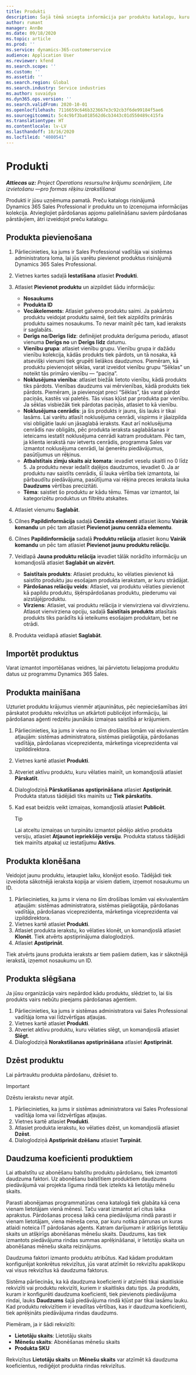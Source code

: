 ```yaml
---
title: Produkti
description: Šajā tēmā sniegta informācija par produktu katalogu, kuru varat izmantot, lai klientiem sniegtu informāciju par jūsu organizācijas piedāvātajiem produktiem un cenām.
author: rumant
manager: AnnBe
ms.date: 09/18/2020
ms.topic: article
ms.prod: ''
ms.service: dynamics-365-customerservice
audience: Application User
ms.reviewer: kfend
ms.search.scope: ''
ms.custom: ''
ms.assetid: ''
ms.search.region: Global
ms.search.industry: Service industries
ms.author: suvaidya
ms.dyn365.ops.version: ''
ms.search.validFrom: 2020-10-01
ms.openlocfilehash: 7116659c646b323667e3c92cb3f6de99184f5ae6
ms.sourcegitcommit: 5c4c9bf3ba018562d6cb3443c01d550489c415fa
ms.translationtype: HT
ms.contentlocale: lv-LV
ms.lasthandoff: 10/16/2020
ms.locfileid: "4080541"
---
```

# <a name="products"></a>Produkti

_**Attiecas uz:** Project Operations resursu/ne krājumu scenārijiem, Lite izvietošanu —pro formas rēķinu izrakstīšanai_

Produkti ir jūsu uzņēmuma pamatā. Preču katalogs risinājumā Dynamics 365 Sales Professional ir produktu un to izcenojuma informācijas kolekcija. Atvieglojiet pārdošanas apjomu palielināšanu saviem pārdošanas pārstāvjiem, ātri izveidojot preču katalogu.

## <a name="add-a-product"></a>Produkta pievienošana

1.  Pārliecinieties, ka jums ir Sales Professional vadītāja vai sistēmas administratora loma, lai jūs varētu pievienot produktus risinājumā Dynamics 365 Sales Professional.
2.  Vietnes kartes sadaļā **Iestatīšana** atlasiet **Produkti**.
3.  Atlasiet **Pievienot produktu** un aizpildiet šādu informāciju:

    -  **Nosaukums**
    -  **Produkta ID**
    -  **Vecākelements:** Atlasiet galveno produktu saimi. Ja pakārtotu produktu veidojat produktu saimē, šeit tiek aizpildīts primārās produktu saimes nosaukums. To nevar mainīt pēc tam, kad ieraksts ir saglabāts.
    -  **Derīgs no**/**Derīgs līdz**: definējiet produkta derīguma periodu, atlasot vienuma **Derīgs no** un **Derīgs līdz** datumu.
    -  **Vienību grupa**: atlasiet vienību grupu. Vienību grupa ir dažādu vienību kolekcija, kādās produkts tiek pārdots, un tā nosaka, kā atsevišķi vienumi tiek grupēti lielākos daudzumos. Piemēram, kā produktu pievienojot sēklas, varat izveidot vienību grupu “Sēklas” un noteikt tās primāro vienību — “paciņa”.
    -  **Noklusējuma vienība**: atlasiet biežāk lietoto vienību, kādā produkts tiks pārdots. Vienības daudzums vai mērvienības, kādā produkts tiek pārdots. Piemēram, ja pievienojat preci “Sēklas”, tās varat pārdot paciņās, kastēs vai paletēs. Tās visas kļūst par produkta par vienību. Ja sēklas visbiežāk tiek pārdotas paciņās, atlasiet to kā vienību.
    -  **Noklusējuma cenrādis**: ja šis produkts ir jauns, šis lauks ir tikai lasāms. Lai varētu atlasīt noklusējuma cenrādi, vispirms ir jāaizpilda visi obligātie lauki un jāsaglabā ieraksts. Kaut arī noklusējuma cenrādis nav obligāts, pēc produkta ieraksta saglabāšanas ir ieteicams iestatīt noklusējuma cenrādi katram produktam. Pēc tam, ja klienta ierakstā nav ietverts cenrādis, programma Sales var izmantot noklusējuma cenrādi, lai ģenerētu piedāvājumus, pasūtījumus un rēķinus.
    -  **Atbalstītais zīmju skaits aiz komata**: ievadiet veselu skaitli no 0 līdz 5. Ja produktu nevar iedalīt daļējos daudzumos, ievadiet 0. Ja ar produktu nav saistīts cenrādis, šī lauka vērtība tiek izmantota, lai pārbaudītu piedāvājuma, pasūtījuma vai rēķina preces ieraksta lauka **Daudzums** vērtības precizitāti.
    -  **Tēma**: saistiet šo produktu ar kādu tēmu. Tēmas var izmantot, lai kategorizētu produktus un filtrētu atskaites.

4.  Atlasiet vienumu **Saglabāt**.
5.  Cilnes **Papildinformācija** sadaļā **Cenrāža elementi** atlasiet ikonu **Vairāk komandu** un pēc tam atlasiet **Pievienot jaunu cenrāža elementu**.
7.  Cilnes **Papildinformācija** sadaļā **Produktu relācija** atlasiet ikonu **Vairāk komandu** un pēc tam atlasiet **Pievienot jaunu produktu relāciju**.
8.  Veidlapā **Jauna produktu relācija** ievadiet tālāk norādīto informāciju un komandjoslā atlasiet **Saglabāt un aizvērt**.

    -   **Saistītais produkts**: Atlasiet produktu, ko vēlaties pievienot kā saistīto produktu jau esošajam produkta ierakstam, ar kuru strādājat.
    -   **Pārdošanas relāciju veids**: Atlasiet, vai produktu vēlaties pievienot kā papildu produktu, šķērspārdošanas produktu, piederumu vai aizstājējproduktu.
    -   **Virziens**: Atlasiet, vai produktu relācija ir vienvirziena vai divvirzienu. Atlasot vienvirziena opciju, sadaļā **Saistītais produkts** atlasītais produkts tiks parādīts kā ieteikums esošajam produktam, bet ne otrādi.

9.  Produkta veidlapā atlasiet **Saglabāt**.

## <a name="import-products"></a>Importēt produktus

Varat izmantot importēšanas veidnes, lai pārvietotu lielapjoma produktu datus uz programmu Dynamics 365 Sales.

## <a name="revise-a-product"></a>Produkta mainīšana

Uzturiet produktu krājumus vienmēr atjauninātus, pēc nepieciešamības ātri pārskatot produktu rekvizītus un atkārtoti publicējot informāciju, lai pārdošanas aģenti redzētu jaunākās izmaiņas saistībā ar krājumiem.

1.  Pārliecinieties, ka jums ir viena no šīm drošības lomām vai ekvivalentām atļaujām: sistēmas administratora, sistēmas pielāgotāja, pārdošanas vadītāja, pārdošanas viceprezidenta, mārketinga viceprezidenta vai izpilddirektora.
2.  Vietnes kartē atlasiet **Produkti**.
3.  Atveriet aktīvu produktu, kuru vēlaties mainīt, un komandjoslā atlasiet **Pārskatīt**.
4.  Dialoglodziņā **Pārskatīšanas apstiprināšana** atlasiet **Apstiprināt**. Produkta statuss tādējādi tiks mainīts uz **Tiek pārskatīts**.
5.  Kad esat beidzis veikt izmaiņas, komandjoslā atlasiet **Publicēt**.

    > [!TIP]
    > Lai atceltu izmaiņas un turpinātu izmantot pēdējo aktīvo produkta versiju, atlasiet **Atjaunot iepriekšējo versiju**. Produkta statuss tādējādi tiek mainīts atpakaļ uz iestatījumu **Aktīvs**.

## <a name="clone-a-product"></a>Produkta klonēšana 

Veidojot jaunu produktu, ietaupiet laiku, klonējot esošo. Tādējādi tiek izveidota sākotnējā ieraksta kopija ar visiem datiem, izņemot nosaukumu un ID.

1.  Pārliecinieties, ka jums ir viena no šīm drošības lomām vai ekvivalentām atļaujām: sistēmas administratora, sistēmas pielāgotāja, pārdošanas vadītāja, pārdošanas viceprezidenta, mārketinga viceprezidenta vai izpilddirektora.
2.  Vietnes kartē atlasiet **Produkti**.
3.  Atlasiet produkta ierakstu, ko vēlaties klonēt, un komandjoslā atlasiet **Klonēt**. Tiek atvērts apstiprinājuma dialoglodziņš.
4.  Atlasiet **Apstiprināt**.

Tiek atvērts jauns produkta ieraksts ar tiem pašiem datiem, kas ir sākotnējā ierakstā, izņemot nosaukumu un ID.

## <a name="retire-a-product"></a>Produkta slēgšana 

Ja jūsu organizācija vairs nepārdod kādu produktu, slēdziet to, lai šis produkts vairs nebūtu pieejams pārdošanas aģentiem.

1.  Pārliecinieties, ka jums ir sistēmas administratora vai Sales Professional vadītāja loma vai līdzvērtīgas atļaujas.
2.  Vietnes kartē atlasiet **Produkti**.
3.  Atveriet aktīvu produktu, kuru vēlaties slēgt, un komandjoslā atlasiet **Slēgt**.
4.  Dialoglodziņā **Norakstīšanas apstiprināšana** atlasiet **Apstiprināt**.


## <a name="delete-a-product"></a>Dzēst produktu

Lai pārtrauktu produkta pārdošanu, dzēsiet to.

> [!IMPORTANT]
> Dzēstu ierakstu nevar atgūt.

1.  Pārliecinieties, ka jums ir sistēmas administratora vai Sales Professional vadītāja loma vai līdzvērtīgas atļaujas.
2.  Vietnes kartē atlasiet **Produkti**.
3.  Atlasiet produkta ierakstu, ko vēlaties dzēst, un komandjoslā atlasiet **Dzēst**.
4.  Dialoglodziņā **Apstiprināt dzēšanu** atlasiet **Turpināt**.
 
 ## <a name="quantity-factors-for-products"></a>Daudzuma koeficienti produktiem

Lai atbalstītu uz abonēšanu balstītu produktu pārdošanu, tiek izmantoti daudzuma faktori. Uz abonēšanu balstītiem produktiem daudzums piedāvājumā vai projekta līguma rindā tiek izteikts kā lietotāju mēnešu skaits.

Parasti abonējamas programmatūras cena katalogā tiek glabāta kā cena vienam lietotājam vienā mēnesī. Taču varat izmantot arī citus laika aprakstus. Pārdošanas procesa laikā cena piedāvājuma rindā parasti ir vienam lietotājam, viena mēneša cena, par kuru notika pārrunas un kuras atlaidi noteica IT pārdošanas aģents. Katram darījumam ir atšķirīgs lietotāju skaits un atšķirīgs abonēšanas mēnešu skaits. Daudzums, kas tiek izmantots piedāvājuma rindas summas aprēķināšanai, ir lietotāju skaita un abonēšanas mēnešu skaita reizinājums.

Daudzuma faktori izmanto produktu atribūtus. Kad kādam produktam konfigurējat konkrētus rekvizītus, jūs varat atzīmēt šo rekvizītu apakškopu vai visus rekvizītus kā daudzuma faktorus.

Sistēma pārliecinās, ka kā daudzuma koeficienti ir atzīmēti tikai skaitliskie rekvizīti vai produktu rekvizīti, kuriem ir skaitlisks datu tips. Ja produkts, kuram ir konfigurēti daudzuma koeficienti, tiek pievienots piedāvājuma rindai, lauks **Daudzums** šajā piedāvājuma rindā kļūst par tikai lasāmu lauku. Kad produktu rekvizītiem ir ievadītas vērtības, kas ir daudzuma koeficienti, tiek aprēķināts piedāvājuma rindas daudzums.

Piemēram, ja ir šādi rekvizīti: 

- **Lietotāju skaits**: Lietotāju skaits 
- **Mēnešu skaits**: Abonēšanas mēnešu skaits
- **Produkta SKU** 

Rekvizītus **Lietotāju skaits** un **Mēnešu skaits** var atzīmēt kā daudzuma koeficientus, rediģējot produkta rindas rekvizītus. 
